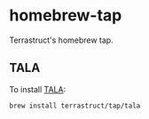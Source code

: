 # homebrew-tap

Terrastruct's homebrew tap.

## TALA

To install [TALA](https://github.com/terrastruct/TALA):

```sh
brew install terrastruct/tap/tala
```
